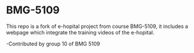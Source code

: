 # BMG-5109
This repo is a fork of e-hopital project from course BMG-5109,
it includes a webpage which integrate the training videos of the e-hopital.

-Contributed by group 10 of BMG 5109
